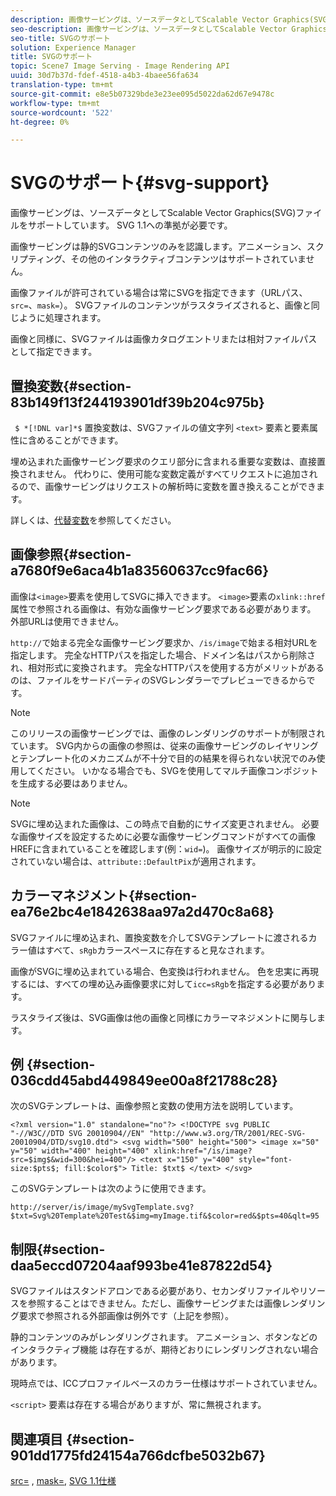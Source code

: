 ```yaml
---
description: 画像サービングは、ソースデータとしてScalable Vector Graphics(SVG)ファイルをサポートしています。 SVG 1.1への準拠が必要です。
seo-description: 画像サービングは、ソースデータとしてScalable Vector Graphics(SVG)ファイルをサポートしています。 SVG 1.1への準拠が必要です。
seo-title: SVGのサポート
solution: Experience Manager
title: SVGのサポート
topic: Scene7 Image Serving - Image Rendering API
uuid: 30d7b37d-fdef-4518-a4b3-4baee56fa634
translation-type: tm+mt
source-git-commit: e8e5b07329bde3e23ee095d5022da62d67e9478c
workflow-type: tm+mt
source-wordcount: '522'
ht-degree: 0%

---
```



# SVGのサポート{#svg-support}

画像サービングは、ソースデータとしてScalable Vector Graphics(SVG)ファイルをサポートしています。 SVG 1.1への準拠が必要です。

画像サービングは静的SVGコンテンツのみを認識します。アニメーション、スクリプティング、その他のインタラクティブコンテンツはサポートされていません。

画像ファイルが許可されている場合は常にSVGを指定できます（URLパス、`src=`、`mask=`）。 SVGファイルのコンテンツがラスタライズされると、画像と同じように処理されます。

画像と同様に、SVGファイルは画像カタログエントリまたは相対ファイルパスとして指定できます。

## 置換変数{#section-83b149f13f244193901df39b204c975b}

` $ *[!DNL var]*$` 置換変数は、SVGファイルの値文字列 `<text>` 要素と要素属性に含めることができます。

埋め込まれた画像サービング要求のクエリ部分に含まれる重要な変数は、直接置換されません。 代わりに、使用可能な変数定義がすべてリクエストに追加されるので、画像サービングはリクエストの解析時に変数を置き換えることができます。

詳しくは、[代替変数](../../../../../is-api/http-ref/image-serving-api-ref/c-http-protocol-reference/c-syntax-and-features/r-is-http-substitution-variables.md#reference-90dc01aba44940e4acdd0c6476e7aa5a)を参照してください。

## 画像参照{#section-a7680f9e6aca4b1a83560637cc9fac66}

画像は`<image>`要素を使用してSVGに挿入できます。 `<image>`要素の`xlink::href`属性で参照される画像は、有効な画像サービング要求である必要があります。 外部URLは使用できません。

`http://`で始まる完全な画像サービング要求か、`/is/image`で始まる相対URLを指定します。 完全なHTTPパスを指定した場合、ドメイン名はパスから削除され、相対形式に変換されます。 完全なHTTPパスを使用する方がメリットがあるのは、ファイルをサードパーティのSVGレンダラーでプレビューできるからです。

>[!NOTE]
>
>このリリースの画像サービングでは、画像のレンダリングのサポートが制限されています。 SVG内からの画像の参照は、従来の画像サービングのレイヤリングとテンプレート化のメカニズムが不十分で目的の結果を得られない状況でのみ使用してください。 いかなる場合でも、SVGを使用してマルチ画像コンポジットを生成する必要はありません。

>[!NOTE]
>
>SVGに埋め込まれた画像は、この時点で自動的にサイズ変更されません。 必要な画像サイズを設定するために必要な画像サービングコマンドがすべての画像HREFに含まれていることを確認します(例：`wid=`)。 画像サイズが明示的に設定されていない場合は、`attribute::DefaultPix`が適用されます。

## カラーマネジメント{#section-ea76e2bc4e1842638aa97a2d470c8a68}

SVGファイルに埋め込まれ、置換変数を介してSVGテンプレートに渡されるカラー値はすべて、`sRgb`カラースペースに存在すると見なされます。

画像がSVGに埋め込まれている場合、色変換は行われません。 色を忠実に再現するには、すべての埋め込み画像要求に対して`icc=sRgb`を指定する必要があります。

ラスタライズ後は、SVG画像は他の画像と同様にカラーマネジメントに関与します。

## 例 {#section-036cdd45abd449849ee00a8f21788c28}

次のSVGテンプレートは、画像参照と変数の使用方法を説明しています。

`<?xml version="1.0" standalone="no"?> <!DOCTYPE svg PUBLIC "-//W3C//DTD SVG 20010904//EN" "http://www.w3.org/TR/2001/REC-SVG-20010904/DTD/svg10.dtd"> <svg width="500" height="500"> <image x="50" y="50" width="400" height="400" xlink:href="/is/image?src=$img$&wid=300&hei=400"/> <text x="150" y="400" style="font-size:$pts$; fill:$color$"> Title: $txt$ </text> </svg>`

このSVGテンプレートは次のように使用できます。

`http://server/is/image/mySvgTemplate.svg?$txt=Svg%20Template%20Test&$img=myImage.tif&$color=red&$pts=40&qlt=95`

## 制限{#section-daa5eccd07204aaf993be41e87822d54}

SVGファイルはスタンドアロンである必要があり、セカンダリファイルやリソースを参照することはできません。ただし、画像サービングまたは画像レンダリング要求で参照される外部画像は例外です（上記を参照）。

静的コンテンツのみがレンダリングされます。 アニメーション、ボタンなどのインタラクティブ機能 は存在するが、期待どおりにレンダリングされない場合があります。

現時点では、ICCプロファイルベースのカラー仕様はサポートされていません。

`<script>` 要素は存在する場合がありますが、常に無視されます。

## 関連項目 {#section-901dd1775fd24154a766dcfbe5032b67}

[src=](../../../../../is-api/http-ref/image-serving-api-ref/c-http-protocol-reference/c-command-reference/r-src.md#reference-f6506637778c4c69bf106a7924a91ab1) ,  [mask=](../../../../../is-api/http-ref/image-serving-api-ref/c-http-protocol-reference/c-command-reference/r-mask.md#reference-922254e027404fb890b850e2723ee06e),  [SVG 1.1仕様](http://www.w3.org/TR/SVG11/)
